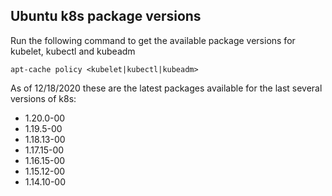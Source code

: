## Ubuntu k8s package versions
Run the following command to get the available package versions for kubelet, kubectl and kubeadm
```
apt-cache policy <kubelet|kubectl|kubeadm>
```

As of 12/18/2020 these are the latest packages available for the last several versions of k8s:

* 1.20.0-00
* 1.19.5-00
* 1.18.13-00
* 1.17.15-00
* 1.16.15-00
* 1.15.12-00
* 1.14.10-00